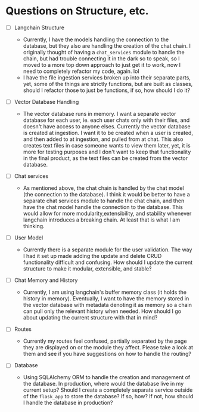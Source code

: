 # Questions on Structure, etc.

-   [ ] Langchain Structure

    -   Currently, I have the models handling the connection to the database, but they also are handling the creation of the chat chain. I originally thought of having a `chat_services` module to handle the chain, but had trouble connecting it in the dark so to speak, so I moved to a more top down approach to just get it to work, now I need to completely refactor my code, again. lol
    -   I have the file ingestion services broken up into their separate parts, yet, some of the things are strictly functions, but are built as classes, should I refactor those to just be functions, if so, how should I do it?

-   [ ] Vector Database Handling

    -   The vector database runs in memory. I want a separate vector database for each user, ie. each user chats only with their files, and doesn't have access to anyone elses. Currently the vector database is created at ingestion. I want it to be created when a user is created, and then added to at ingestion, and pulled from at chat. This also creates text files in case someone wants to view them later, yet, it is more for testing purposes and I don't want to keep that functionality in the final product, as the text files can be created from the vector database.

-   [ ] Chat services

    -   As mentioned above, the chat chain is handled by the chat model (the connection to the database). I think it would be better to have a separate chat services module to handle the chat chain, and then have the chat model handle the connection to the database. This would allow for more modularity,extensibility, and stability whenever langchain introduces a breaking chain. At least that is what I am thinking.

-   [ ] User Model

    -   Currently there is a separate module for the user validation. The way I had it set up made adding the update and delete CRUD functionality difficult and confusing. How should I update the current structure to make it modular, extensible, and stable?

-   [ ] Chat Memory and History

    -   Currently, I am using langchain's buffer memory class (it holds the history in memory). Eventually, I want to have the memory stored in the vector database with metadata denoting it as memory so a chain can pull only the relevant history when needed. How should I go about updating the current structure with that in mind?

-   [ ] Routes

    -   Currently my routes feel confused, partially separated by the page they are displayed on or the module they affect. Please take a look at them and see if you have suggestions on how to handle the routing?

-   [ ] Database

    -   Using SQLAlchemy ORM to handle the creation and management of the database. In production, where would the database live in my current setup? Should I create a completely separate service outside of the `flask_app` to store the database? If so, how? If not, how should I handle the database in production?
